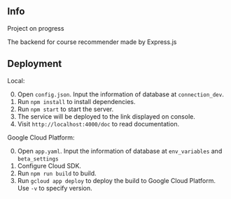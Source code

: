 ## Info

Project on progress

The backend for course recommender made by Express.js

## Deployment

Local:

0. Open `config.json`. Input the information of database at `connection_dev`.
1. Run `npm install` to install dependencies.
1. Run `npm start` to start the server.
1. The service will be deployed to the link displayed on console.
1. Visit `http://localhost:4000/doc` to read documentation.

Google Cloud Platform:

0. Open `app.yaml`. Input the information of database at `env_variables` and `beta_settings`
1. Configure Cloud SDK.
1. Run `npm run build` to build.
1. Run `gcloud app deploy` to deploy the build to Google Cloud Platform. Use `-v` to specify version.

